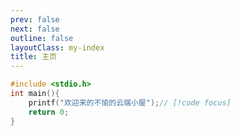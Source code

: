 ```yaml
---
prev: false
next: false
outline: false
layoutClass: my-index
title: 主页
---
```


<script setup>
// import MNavLink from './components/MNavLink.vue'

</script>

```c
#include <stdio.h>
int main(){
    printf("欢迎来的不愉的云端小屋");// [!code focus]
    return 0;
}
```


